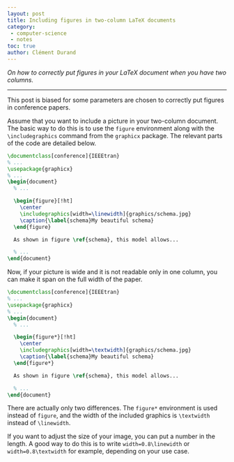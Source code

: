 ```yaml
---
layout: post
title: Including figures in two-column LaTeX documents
category:
 - computer-science
 - notes
toc: true
author: Clément Durand
---
```


*On how to correctly put figures in your LaTeX document when you have two
columns.*

---

This post is biased for some parameters are chosen to correctly put figures
in conference papers.

Assume that you want to include a picture in your two-column document. The
basic way to do this is to use the `figure` environment along with the
`\includegraphics` command from the `graphicx` package. The relevant parts
of the code are detailed below.

```tex
\documentclass[conference]{IEEEtran}
% ...
\usepackage{graphicx}
% ...
\begin{document}
  % ...

  \begin{figure}[!ht]
    \center
    \includegraphics[width=\linewidth]{graphics/schema.jpg}
    \caption{\label{schema}My beautiful schema}
  \end{figure}

  As shown in figure \ref{schema}, this model allows...

  % ...
\end{document}
```

Now, if your picture is wide and it is not readable only in one column,
you can make it span on the full width of the paper.

```tex
\documentclass[conference]{IEEEtran}
% ...
\usepackage{graphicx}
% ...
\begin{document}
  % ...

  \begin{figure*}[!ht]
    \center
    \includegraphics[width=\textwidth]{graphics/schema.jpg}
    \caption{\label{schema}My beautiful schema}
  \end{figure*}

  As shown in figure \ref{schema}, this model allows...

  % ...
\end{document}
```

There are actually only two differences. The `figure*` environment is
used instead of `figure`, and the width of the included graphics is
`\textwidth` instead of `\linewidth`.

If you want to adjust the size of your image, you can put a number in the
length. A good way to do this is to write `width=0.8\linewidth` or
`width=0.8\textwidth` for example, depending on your use case.
